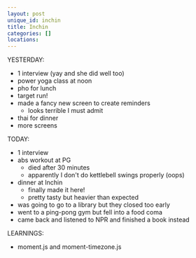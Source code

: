 ```yaml
---
layout: post
unique_id: inchin
title: Inchin
categories: []
locations: 
---
```


YESTERDAY:
* 1 interview (yay and she did well too)
* power yoga class at noon
* pho for lunch
* target run!
* made a fancy new screen to create reminders
  * looks terrible I must admit
* thai for dinner
* more screens

TODAY:
* 1 interview
* abs workout at PG
  * died after 30 minutes
  * apparently I don't do kettlebell swings properly (oops)
* dinner at Inchin
  * finally made it here!
  * pretty tasty but heavier than expected
* was going to go to a library but they closed too early
* went to a ping-pong gym but fell into a food coma
* came back and listened to NPR and finished a book instead

LEARNINGS:
* moment.js and moment-timezone.js

